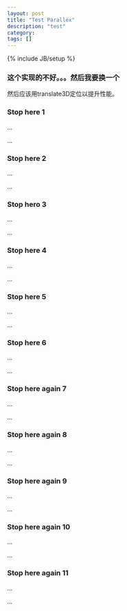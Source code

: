 ```yaml
---
layout: post
title: "Test Parallex"
description: "test"
category: 
tags: []
---
```

{% include JB/setup %}

### 这个实现的不好。。。然后我要换一个

然后应该用translate3D定位以提升性能。
  
  

### Stop here 1

...

...

### Stop here 2

...

...

### Stop hero 3

...

...

### Stop here 4

...

...

### Stop here 5 

...

...

### Stop here 6

...

...

### Stop here again 7

...

...

### Stop here again 8

...

...

### Stop here again 9

...

...

### Stop here again 10

...

...

### Stop here again 11

...

...

